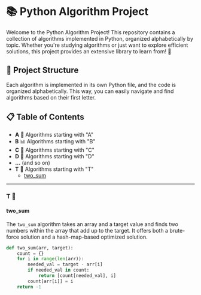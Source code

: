 # 📚 Python Algorithm Project

Welcome to the Python Algorithm Project! This repository contains a collection of algorithms implemented in Python, organized alphabetically by topic. Whether you're studying algorithms or just want to explore efficient solutions, this project provides an extensive library to learn from! 🎉

## 🌟 Project Structure

Each algorithm is implemented in its own Python file, and the code is organized alphabetically. This way, you can easily navigate and find algorithms based on their first letter.

## 📋 Table of Contents

- **A** 📐 Algorithms starting with "A"
- **B** 📊 Algorithms starting with "B"
- **C** 🎲 Algorithms starting with "C"
- **D** 📏 Algorithms starting with "D"
- **...** (and so on)
- **T** 🔢 Algorithms starting with "T"
  - [two_sum](#-two_sum)

---

### T 🔢

#### two_sum

The `two_sum` algorithm takes an array and a target value and finds two numbers within the array that add up to the target. It offers both a brute-force solution and a hash-map-based optimized solution.

```python
def two_sum(arr, target):
    count = {}
    for i in range(len(arr)):
        needed_val = target - arr[i]
        if needed_val in count:
            return [count[needed_val], i]
        count[arr[i]] = i
    return -1
```
